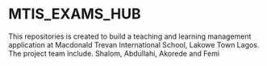 # MTIS_EXAMS_HUB
This repositories is created to build a teaching and learning management application at Macdonald Trevan International School, Lakowe Town Lagos.
The project team include. Shalom, Abdullahi, Akorede and Femi
